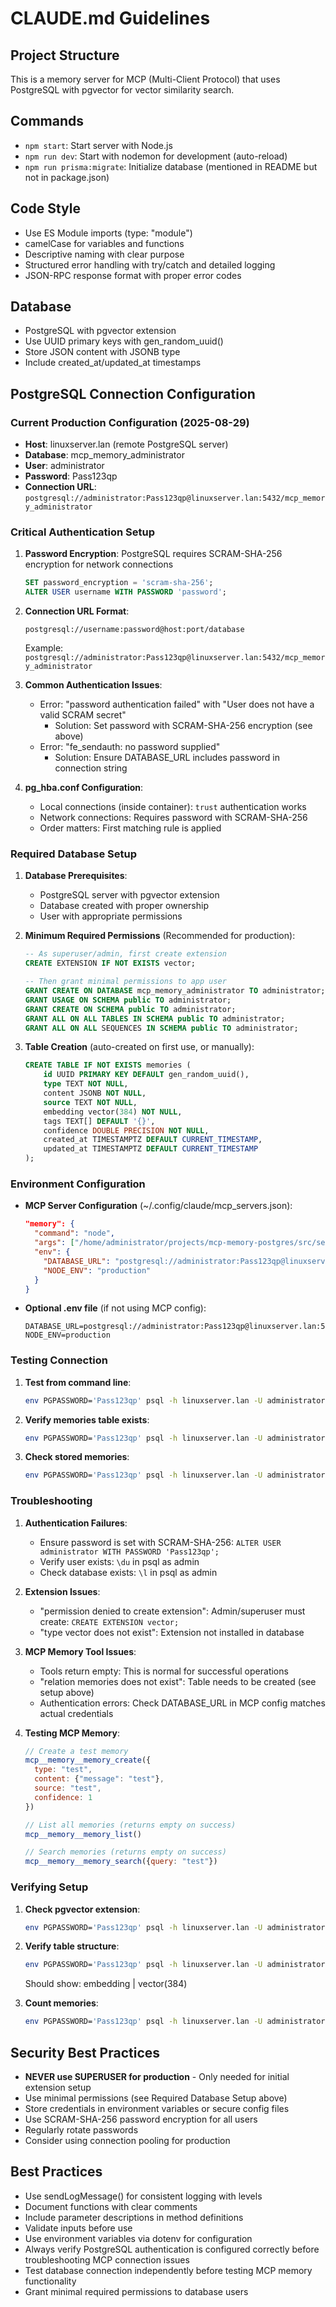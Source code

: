 # CLAUDE.md Guidelines

## Project Structure
This is a memory server for MCP (Multi-Client Protocol) that uses PostgreSQL with pgvector for vector similarity search.

## Commands
- `npm start`: Start server with Node.js
- `npm run dev`: Start with nodemon for development (auto-reload)
- `npm run prisma:migrate`: Initialize database (mentioned in README but not in package.json)

## Code Style
- Use ES Module imports (type: "module")
- camelCase for variables and functions
- Descriptive naming with clear purpose
- Structured error handling with try/catch and detailed logging
- JSON-RPC response format with proper error codes

## Database
- PostgreSQL with pgvector extension
- Use UUID primary keys with gen_random_uuid()
- Store JSON content with JSONB type
- Include created_at/updated_at timestamps

## PostgreSQL Connection Configuration

### Current Production Configuration (2025-08-29)
- **Host**: linuxserver.lan (remote PostgreSQL server)
- **Database**: mcp_memory_administrator
- **User**: administrator
- **Password**: Pass123qp
- **Connection URL**: `postgresql://administrator:Pass123qp@linuxserver.lan:5432/mcp_memory_administrator`

### Critical Authentication Setup
1. **Password Encryption**: PostgreSQL requires SCRAM-SHA-256 encryption for network connections
   ```sql
   SET password_encryption = 'scram-sha-256';
   ALTER USER username WITH PASSWORD 'password';
   ```

2. **Connection URL Format**:
   ```
   postgresql://username:password@host:port/database
   ```
   Example: `postgresql://administrator:Pass123qp@linuxserver.lan:5432/mcp_memory_administrator`

3. **Common Authentication Issues**:
   - Error: "password authentication failed" with "User does not have a valid SCRAM secret"
     - Solution: Set password with SCRAM-SHA-256 encryption (see above)
   - Error: "fe_sendauth: no password supplied"
     - Solution: Ensure DATABASE_URL includes password in connection string

4. **pg_hba.conf Configuration**:
   - Local connections (inside container): `trust` authentication works
   - Network connections: Requires password with SCRAM-SHA-256
   - Order matters: First matching rule is applied

### Required Database Setup
1. **Database Prerequisites**:
   - PostgreSQL server with pgvector extension
   - Database created with proper ownership
   - User with appropriate permissions

2. **Minimum Required Permissions** (Recommended for production):
   ```sql
   -- As superuser/admin, first create extension
   CREATE EXTENSION IF NOT EXISTS vector;
   
   -- Then grant minimal permissions to app user
   GRANT CREATE ON DATABASE mcp_memory_administrator TO administrator;
   GRANT USAGE ON SCHEMA public TO administrator;
   GRANT CREATE ON SCHEMA public TO administrator;
   GRANT ALL ON ALL TABLES IN SCHEMA public TO administrator;
   GRANT ALL ON ALL SEQUENCES IN SCHEMA public TO administrator;
   ```

3. **Table Creation** (auto-created on first use, or manually):
   ```sql
   CREATE TABLE IF NOT EXISTS memories (
       id UUID PRIMARY KEY DEFAULT gen_random_uuid(),
       type TEXT NOT NULL,
       content JSONB NOT NULL,
       source TEXT NOT NULL,
       embedding vector(384) NOT NULL,
       tags TEXT[] DEFAULT '{}',
       confidence DOUBLE PRECISION NOT NULL,
       created_at TIMESTAMPTZ DEFAULT CURRENT_TIMESTAMP,
       updated_at TIMESTAMPTZ DEFAULT CURRENT_TIMESTAMP
   );
   ```

### Environment Configuration
- **MCP Server Configuration** (~/.config/claude/mcp_servers.json):
  ```json
  "memory": {
    "command": "node",
    "args": ["/home/administrator/projects/mcp-memory-postgres/src/server.js"],
    "env": {
      "DATABASE_URL": "postgresql://administrator:Pass123qp@linuxserver.lan:5432/mcp_memory_administrator",
      "NODE_ENV": "production"
    }
  }
  ```

- **Optional .env file** (if not using MCP config):
  ```env
  DATABASE_URL=postgresql://administrator:Pass123qp@linuxserver.lan:5432/mcp_memory_administrator
  NODE_ENV=production
  ```

### Testing Connection
1. **Test from command line**:
   ```bash
   env PGPASSWORD='Pass123qp' psql -h linuxserver.lan -U administrator -d mcp_memory_administrator -c "SELECT 1;"
   ```

2. **Verify memories table exists**:
   ```bash
   env PGPASSWORD='Pass123qp' psql -h linuxserver.lan -U administrator -d mcp_memory_administrator -c "\dt"
   ```

3. **Check stored memories**:
   ```bash
   env PGPASSWORD='Pass123qp' psql -h linuxserver.lan -U administrator -d mcp_memory_administrator -c "SELECT id, type, source, tags, created_at FROM memories ORDER BY created_at DESC;"
   ```

### Troubleshooting

1. **Authentication Failures**:
   - Ensure password is set with SCRAM-SHA-256: `ALTER USER administrator WITH PASSWORD 'Pass123qp';`
   - Verify user exists: `\du` in psql as admin
   - Check database exists: `\l` in psql as admin

2. **Extension Issues**:
   - "permission denied to create extension": Admin/superuser must create: `CREATE EXTENSION vector;`
   - "type vector does not exist": Extension not installed in database

3. **MCP Memory Tool Issues**:
   - Tools return empty: This is normal for successful operations
   - "relation memories does not exist": Table needs to be created (see setup above)
   - Authentication errors: Check DATABASE_URL in MCP config matches actual credentials

4. **Testing MCP Memory**:
   ```javascript
   // Create a test memory
   mcp__memory__memory_create({
     type: "test",
     content: {"message": "test"},
     source: "test",
     confidence: 1
   })
   
   // List all memories (returns empty on success)
   mcp__memory__memory_list()
   
   // Search memories (returns empty on success)
   mcp__memory__memory_search({query: "test"})
   ```

### Verifying Setup
1. **Check pgvector extension**:
   ```bash
   env PGPASSWORD='Pass123qp' psql -h linuxserver.lan -U administrator -d mcp_memory_administrator -c "\dx"
   ```

2. **Verify table structure**:
   ```bash
   env PGPASSWORD='Pass123qp' psql -h linuxserver.lan -U administrator -d mcp_memory_administrator -c "\d memories"
   ```
   Should show: embedding | vector(384)

3. **Count memories**:
   ```bash
   env PGPASSWORD='Pass123qp' psql -h linuxserver.lan -U administrator -d mcp_memory_administrator -c "SELECT COUNT(*) FROM memories;"
   ```

## Security Best Practices
- **NEVER use SUPERUSER for production** - Only needed for initial extension setup
- Use minimal permissions (see Required Database Setup above)
- Store credentials in environment variables or secure config files
- Use SCRAM-SHA-256 password encryption for all users
- Regularly rotate passwords
- Consider using connection pooling for production

## Best Practices
- Use sendLogMessage() for consistent logging with levels
- Document functions with clear comments
- Include parameter descriptions in method definitions
- Validate inputs before use
- Use environment variables via dotenv for configuration
- Always verify PostgreSQL authentication is configured correctly before troubleshooting MCP connection issues
- Test database connection independently before testing MCP memory functionality
- Grant minimal required permissions to database users